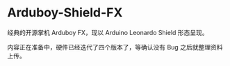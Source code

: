 # Arduboy-Shield-FX
经典的开源掌机 Arduboy FX，现以 Arduino Leonardo Shield 形态呈现。

内容正在准备中，硬件已经迭代了四个版本了，等确认没有 Bug 之后就整理资料上传。
